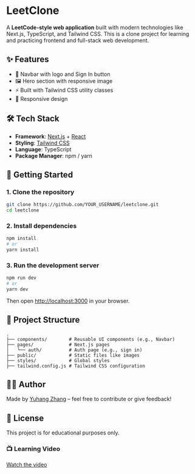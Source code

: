 # LeetClone

A **LeetCode-style web application** built with modern technologies like Next.js, TypeScript, and Tailwind CSS. This is a clone project for learning and practicing frontend and full-stack web development.

## ✨ Features

- 🧭 Navbar with logo and Sign In button
- 🖼️ Hero section with responsive image
- ⚡ Built with Tailwind CSS utility classes
- 📱 Responsive design

## 🛠️ Tech Stack

- **Framework**: [Next.js](https://nextjs.org/) + [React](https://reactjs.org/)
- **Styling**: [Tailwind CSS](https://tailwindcss.com/)
- **Language**: TypeScript
- **Package Manager**: npm / yarn

## 🚀 Getting Started

### 1. Clone the repository

```bash
git clone https://github.com/YOUR_USERNAME/leetclone.git
cd leetclone
```

### 2. Install dependencies

```bash
npm install
# or
yarn install
```

### 3. Run the development server

```bash
npm run dev
# or
yarn dev
```

Then open [http://localhost:3000](http://localhost:3000) in your browser.

## 📁 Project Structure

```
.
├── components/        # Reusable UI components (e.g., Navbar)
├── pages/             # Next.js pages
│   └── auth/          # Auth page (e.g., sign in)
├── public/            # Static files like images
├── styles/            # Global styles
├── tailwind.config.js # Tailwind CSS configuration
```

## 🧑‍💻 Author

Made by [Yuhang Zhang](https://github.com/YuhangZhangz) – feel free to contribute or give feedback!

## 📜 License

This project is for educational purposes only.

### 📺 Learning Video

[Watch the video](https://www.youtube.com/watch?v=GnodscC2p-A&t=1125s)
